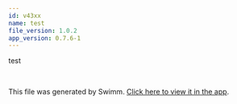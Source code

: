 ```yaml
---
id: v43xx
name: test
file_version: 1.0.2
app_version: 0.7.6-1
---
```


test

<br/>

This file was generated by Swimm. [Click here to view it in the app](https://app.swimm.io/repos/Z2l0aHViJTNBJTNBR2l0SHViSW50cm8lM0ElM0FlbWlsaXlhdHJha2h0ZW5iZXJn/docs/v43xx).